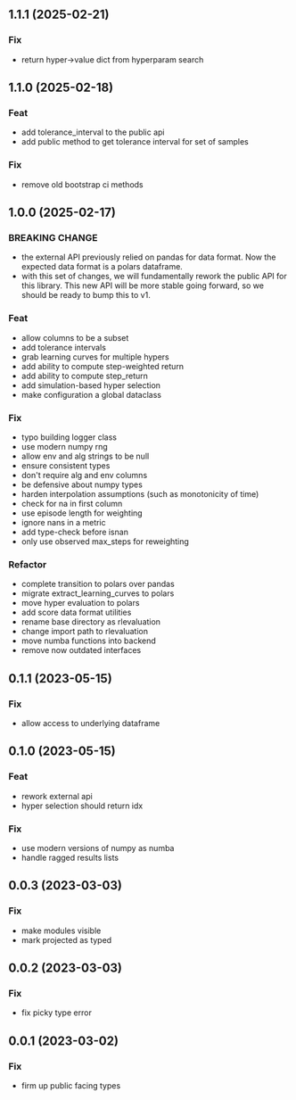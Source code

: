 ## 1.1.1 (2025-02-21)

### Fix

- return hyper->value dict from hyperparam search

## 1.1.0 (2025-02-18)

### Feat

- add tolerance_interval to the public api
- add public method to get tolerance interval for set of samples

### Fix

- remove old bootstrap ci methods

## 1.0.0 (2025-02-17)

### BREAKING CHANGE

- the external API previously relied on pandas for data
format. Now the expected data format is a polars dataframe.
- with this set of changes, we will fundamentally
rework the public API for this library. This new API will be more stable
going forward, so we should be ready to bump this to v1.

### Feat

- allow columns to be a subset
- add tolerance intervals
- grab learning curves for multiple hypers
- add ability to compute step-weighted return
- add ability to compute step_return
- add simulation-based hyper selection
- make configuration a global dataclass

### Fix

- typo building logger class
- use modern numpy rng
- allow env and alg strings to be null
- ensure consistent types
- don't require alg and env columns
- be defensive about numpy types
- harden interpolation assumptions (such as monotonicity of time)
- check for na in first column
- use episode length for weighting
- ignore nans in a metric
- add type-check before isnan
- only use observed max_steps for reweighting

### Refactor

- complete transition to polars over pandas
- migrate extract_learning_curves to polars
- move hyper evaluation to polars
- add score data format utilities
- rename base directory as rlevaluation
- change import path to rlevaluation
- move numba functions into backend
- remove now outdated interfaces

## 0.1.1 (2023-05-15)

### Fix

- allow access to underlying dataframe

## 0.1.0 (2023-05-15)

### Feat

- rework external api
- hyper selection should return idx

### Fix

- use modern versions of numpy as numba
- handle ragged results lists

## 0.0.3 (2023-03-03)

### Fix

- make modules visible
- mark projected as typed

## 0.0.2 (2023-03-03)

### Fix

- fix picky type error

## 0.0.1 (2023-03-02)

### Fix

- firm up public facing types
